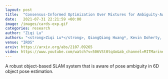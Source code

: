 ```yaml
---
layout: post
title:  "Consensus-Informed Optimization Over Mixtures for Ambiguity-Aware Object SLAM"
date:   2021-07-31 22:21:59 +00:00
image: /images/cards-exp.gif
categories: research
author: "Ziqi Lu"
authors: "<strong>Ziqi Lu*</strong>, QiangQiang Huang*, Kevin Doherty, John Leonard"
venue: "IROS"
arxiv: https://arxiv.org/abs/2107.09265
video: https://www.youtube.com/watch?v=506VSt0tq4o&ab_channel=MITMarineRoboticsGroup
---
```


A robust object-based SLAM system that is aware of pose ambiguity in 6D object pose estimation.